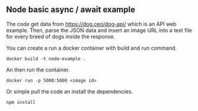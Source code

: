 ## Node basic async / await example

The code get data from https://dog.ceo/dog-api/ which is an API web example.
Then, parse the JSON data and insert an image URL into a text file for every breed of dogs inside the response.

You can create a run a docker container with build and run command.

`docker build -t node-example .`

An then run the container.

`docker run -p 5000:5000 <image id>`

Or simple pull the code an install the dependencies.

`npm install`
